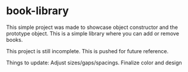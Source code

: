 # book-library

This simple project was made to showcase object constructor and the prototype object. This is a simple library where you can add or remove books.

This project is still incomplete. This is pushed for future reference.

Things to update:
Adjust sizes/gaps/spacings.
Finalize color and design
